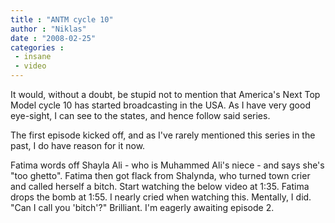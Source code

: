 ```yaml
---
title : "ANTM cycle 10"
author : "Niklas"
date : "2008-02-25"
categories : 
 - insane
 - video
---
```


It would, without a doubt, be stupid not to mention that America's Next Top Model cycle 10 has started broadcasting in the USA. As I have very good eye-sight, I can see to the states, and hence follow said series.

The first episode kicked off, and as I've rarely mentioned this series in the past, I do have reason for it now.

Fatima words off Shayla Ali - who is Muhammed Ali's niece - and says she's "too ghetto". Fatima then got flack from Shalynda, who turned town crier and called herself a bitch. Start watching the below video at 1:35. Fatima drops the bomb at 1:55. I nearly cried when watching this. Mentally, I did. "Can I call you 'bitch'?" Brilliant. I'm eagerly awaiting episode 2.
